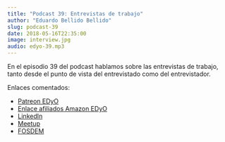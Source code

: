 ```yaml
---
title: "Podcast 39: Entrevistas de trabajo"
author: "Eduardo Bellido Bellido"
slug: podcast-39
date: 2018-05-16T22:35:00
image: interview.jpg
audio: edyo-39.mp3
---
```


En el episodio 39 del podcast hablamos sobre las entrevistas de trabajo, tanto desde el punto de vista del entrevistado como del entrevistador.

<!--more-->

Enlaces comentados: 

- [Patreon EDyO](https://www.patreon.com/edyo)
- [Enlace afiliados Amazon EDyO](https://amzn.to/2HrlmRw)
- [LinkedIn](https://www.linkedin.com/in/entre-dev-y-ops-a7404385/)
- [Meetup](https://www.meetup.com/)
- [FOSDEM](https://fosdem.org/)

